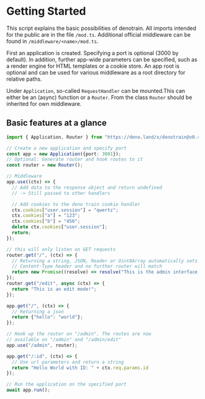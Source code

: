# Getting Started

This script explains the basic possibilities of denotrain. All imports intended for the public are in the file `/mod.ts`. Additional official middleware can be found in `/middleware/<name>/mod.ts`.

First an application is created. Specifying a port is optional (3000 by default). In addition, further app-wide parameters can be specified, such as a render engine for HTML templates or a cookie store. An app root is optional and can be used for various middleware as a root directory for relative paths. 

Under `Application`, so-called `RequestHandler` can be mounted.This can either be an (async) function or a `Router`. From the class `Router` should be inherited for own middleware.

## Basic features at a glance

```ts
import { Application, Router } from "https://deno.land/x/denotrain@v0.4.1/mod.ts";

// Create a new application and specify port
const app = new Application({port: 3001});
// Optional: Generate router and hook routes to it
const router = new Router();

// Middleware 
app.use((ctx) => {
  // Add data to the response object and return undefined
  // -> Still passed to other handlers

  // Add cookies to the deno train cookie handler
  ctx.cookies["user.session"] = "qwertz";
  ctx.cookies["a"] = "123";
  ctx.cookies["b"] = "456";
  delete ctx.cookies["user.session"];
  return;
});

// this will only listen on GET requests
router.get("/", (ctx) => {
  // Returning a string, JSON, Reader or Uint8Array automatically sets
  // Content-Type header and no further router will match
  return new Promise((resolve) => resolve("This is the admin interface!")); 
});
router.get("/edit", async (ctx) => {
  return "This is an edit mode!"; 
});

app.get("/", (ctx) => {
  // Returning a json
  return {"hello": "world"};
});

// Hook up the router on "/admin". The routes are now
// available on "/admin" and "/admin/edit"
app.use("/admin", router);

app.get("/:id", (ctx) => {
  // Use url parameters and return a string
  return "Hello World with ID: " + ctx.req.params.id
});

// Run the application on the specified port
await app.run();
```

